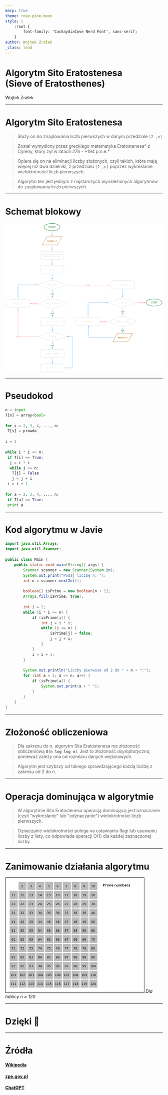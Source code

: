 ```yaml
---
marp: true
theme: rose-pine-moon
style: |
    :root {
        font-family: 'CaskaydiaCove Nerd Font', sans-serif;
    }
author: Wojtek Zrałek
_class: lead
---
```


<style>
section.center h1, section.center h4, section.center p {
  text-align: center;
}
</style>

<!-- _class: center -->

# Algorytm Sito Eratostenesa<br>(Sieve of Eratosthenes)

Wojtek Zrałek

---

# Algorytm Sito Eratostenesa

> Służy on do znajdowania liczb pierwszych w danym przedziale `[2 ,n]`

> Został wymyślony przez greckiego matematyka Eratostenesa* z Cyreny, który żył w latach *276* - *194 p.n.e.\*

> Opiera się on na eliminacji liczby złożonych, czyli takich, które mają więcej niż dwa dzielniki, z przedziału `[2 ,n]` poprzez wykreślanie wielokrotności liczb pierwszych.

> Algorytm ten jest jednym z najstarszych wynalezionych algorytmów do znajdowania liczb pierwszych.

---

# Schemat blokowy

![bg right:72.5% 75.5%](./assets/block-diagram.png)

---

# Pseudokod

```python
n = input
T[n] = array<bool>

for s = 2, 3, 4, ..., n:
 T[s] = prawda

i = 2

while i * i <= n:
 if T[i] == True:
  j = i * i
  while j <= n:
   T[j] = False
   j = j + i
 i = i + 1

for a = 2, 3, 4, ..., n:
 if T[a] == True:
 print a
```

---

# Kod algorytmu w Javie

```java
import java.util.Arrays;
import java.util.Scanner;

public class Main {
    public static void main(String[] args) {
        Scanner scanner = new Scanner(System.in);
        System.out.print("Podaj liczbę n: ");
        int n = scanner.nextInt();

        boolean[] isPrime = new boolean[n + 1];
        Arrays.fill(isPrime, true);

        int i = 2;
        while (i * i <= n) {
            if (isPrime[i]) {
                int j = i * i;
                while (j <= n) {
                    isPrime[j] = false;
                    j = j + i;
                }
            }
            i = i + 1;
        }

        System.out.println("Liczby pierwsze od 2 do " + n + ":");
        for (int a = 2; a <= n; a++) {
            if (isPrime[a]) {
                System.out.print(a + " ");
            }
        }
    }
}
```

---

# Złożoność obliczeniowa

> Dla zakresu do n, algorytm Sita Eratostenesa ma złożoność obliczeniową **`O(n log log n)`**.
> Jest to złożoność _asymptotyczna_, ponieważ zależy ona od rozmiaru danych wejściowych.

> Algorytm jest szybszy od takiego sprawdzającego każdą liczbę z zakresu od 2 do n.

---

# Operacja dominująca w algorytmie

> W algorytmie Sita Eratostenesa operacją dominującą jest oznaczanie (czyli "wykreslanie" lub "odznaczanie") wielokrotności liczb pierwszych.

> Oznaczanie wielokrotności polega na ustawianiu flagi lub usuwaniu liczby z listy, co odpowiada operacji O(1) dla każdej zaznaczonej liczby.

---

# Zanimowanie działania algorytmu

![bg right:64% 90%](./assets/algorithm-animation.gif)
_Dla tablicy n = 120_

---

<!-- _class: center -->

# Dzięki 💜

---

<!-- _class: center -->

# Źródła

#### [Wikipedia](https://en.wikipedia.org/wiki/Tower_of_Hanoi)

#### [zpe.gov.pl](https://zpe.gov.pl/pdf/P7MwVxKT0)

#### [ChatGPT](https://chat.openai.com/)
